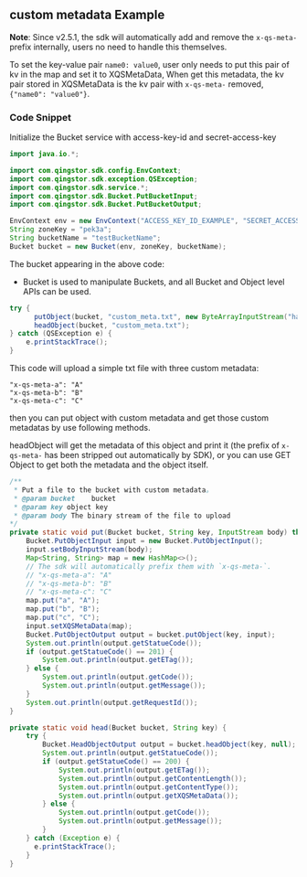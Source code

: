 ## custom metadata Example

**Note**: Since v2.5.1, the sdk will automatically add and remove the `x-qs-meta-` prefix internally,
users no need to handle this themselves.

To set the key-value pair `name0: value0`, user only needs to put this pair of kv in the map and set it to XQSMetaData,
When get this metadata, the kv pair stored in XQSMetaData is the kv pair with `x-qs-meta-` removed, `{"name0": "value0"}`.

### Code Snippet

Initialize the Bucket service with access-key-id and secret-access-key

```java
import java.io.*;

import com.qingstor.sdk.config.EnvContext;
import com.qingstor.sdk.exception.QSException;
import com.qingstor.sdk.service.*;
import com.qingstor.sdk.Bucket.PutBucketInput;
import com.qingstor.sdk.Bucket.PutBucketOutput;

EnvContext env = new EnvContext("ACCESS_KEY_ID_EXAMPLE", "SECRET_ACCESS_KEY_EXAMPLE");
String zoneKey = "pek3a";
String bucketName = "testBucketName";
Bucket bucket = new Bucket(env, zoneKey, bucketName);
```

The bucket appearing in the above code:

- Bucket is used to manipulate Buckets, and all Bucket and Object level APIs can be used.

```java
try {
      putObject(bucket, "custom_meta.txt", new ByteArrayInputStream("hahaha".getBytes()));
      headObject(bucket, "custom_meta.txt");
} catch (QSException e) {
    e.printStackTrace();
}
```

This code will upload a simple txt file with three custom metadata:

```
"x-qs-meta-a": "A"
"x-qs-meta-b": "B"
"x-qs-meta-c": "C"
```

then you can put object with custom metadata and get those custom metadatas by use following methods.

headObject will get the metadata of this object and print it
(the prefix of `x-qs-meta-` has been stripped out automatically by SDK),
or you can use GET Object to get both the metadata and the object itself.

```java
/**
 * Put a file to the bucket with custom metadata。
 * @param bucket    bucket
 * @param key object key
 * @param body The binary stream of the file to upload
*/
private static void put(Bucket bucket, String key, InputStream body) throws QSException {
    Bucket.PutObjectInput input = new Bucket.PutObjectInput();
    input.setBodyInputStream(body);
    Map<String, String> map = new HashMap<>();
    // The sdk will automatically prefix them with `x-qs-meta-`.
    // "x-qs-meta-a": "A"
    // "x-qs-meta-b": "B"
    // "x-qs-meta-c": "C"
    map.put("a", "A");
    map.put("b", "B");
    map.put("c", "C");
    input.setXQSMetaData(map);
    Bucket.PutObjectOutput output = bucket.putObject(key, input);
    System.out.println(output.getStatueCode());
    if (output.getStatueCode() == 201) {
        System.out.println(output.getETag());
    } else {
        System.out.println(output.getCode());
        System.out.println(output.getMessage());
    }
    System.out.println(output.getRequestId());
}

private static void head(Bucket bucket, String key) {
    try {
        Bucket.HeadObjectOutput output = bucket.headObject(key, null);
        System.out.println(output.getStatueCode());
        if (output.getStatueCode() == 200) {
            System.out.println(output.getETag());
            System.out.println(output.getContentLength());
            System.out.println(output.getContentType());
            System.out.println(output.getXQSMetaData());
        } else {
            System.out.println(output.getCode());
            System.out.println(output.getMessage());
        }
    } catch (Exception e) {
      e.printStackTrace();
    }
}
```
